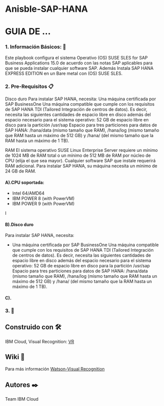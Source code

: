 # Anisble-SAP-HANA
# GUIA DE ...

### 1. Información Básicos: 📌
Este playbook configura el sistema Operativo (OS) SUSE SLES for SAP Business Applications 15.0 de acuerdo con las notas SAP aplicables para que se pueda instalar cualquier software SAP. Además Instala SAP HANA EXPRESS EDITION en un Bare metal con (OS) SUSE SLES.
### 2. Pre-Requisitos 📋


Disco duro
Para instalar SAP HANA, necesita:
Una máquina certificada por SAP BusinessOne
Una máquina compatible que cumple con los requisitos de SAP HANA TDI (Tailored
Integración de centros de datos). Es decir, necesita las siguientes cantidades de espacio libre en disco
además del espacio necesario para el sistema operativo:
52 GB de espacio libre en disco para la partición /usr/sap
Espacio para tres particiones para datos de SAP HANA: /hana/data (mismo tamaño que RAM),
/hana/log (mismo tamaño que RAM hasta un máximo de 512 GB) y /hana/ (del mismo tamaño que la RAM hasta un máximo de 1 TB).

RAM 
El sistema operativo SUSE Linux Enterprise Server requiere un mínimo de 1024 MB de RAM total o un mínimo de 512 MB de RAM por núcleo de CPU (elija el que sea mayor). Cualquier software SAP que instale requerirá RAM adicional. Para instalar SAP HANA, su máquina necesita un mínimo de 24 GB de RAM.

#### A).CPU soportada:
* Intel 64/AMD64
* IBM POWER 8 (with PowerVM)
* IBM POWER 9 (with PowerVM)

I
#### B).Disco duro
Para instalar SAP HANA, necesita:
* Una máquina certificada por SAP BusinessOne
Una máquina compatible que cumple con los requisitos de SAP HANA TDI (Tailored
Integración de centros de datos). Es decir, necesita las siguientes cantidades de espacio libre en disco
además del espacio necesario para el sistema operativo:
52 GB de espacio libre en disco para la partición /usr/sap
Espacio para tres particiones para datos de SAP HANA: /hana/data (mismo tamaño que RAM),
/hana/log (mismo tamaño que RAM hasta un máximo de 512 GB) y /hana/ (del mismo tamaño que la RAM hasta un máximo de 1 TB).




#### C).





### 3. 🚀

##  Construido con 🛠️
IBM Cloud, Visual Recognition: [VR](https://cloud.ibm.com/catalog/services/visual-recognition)



## Wiki 📖
Para más información [Watson-Visual Recognition](https://www.ibm.com/co-es/cloud/watson-visual-recognition)


## Autores ✒️
Team IBM Cloud



